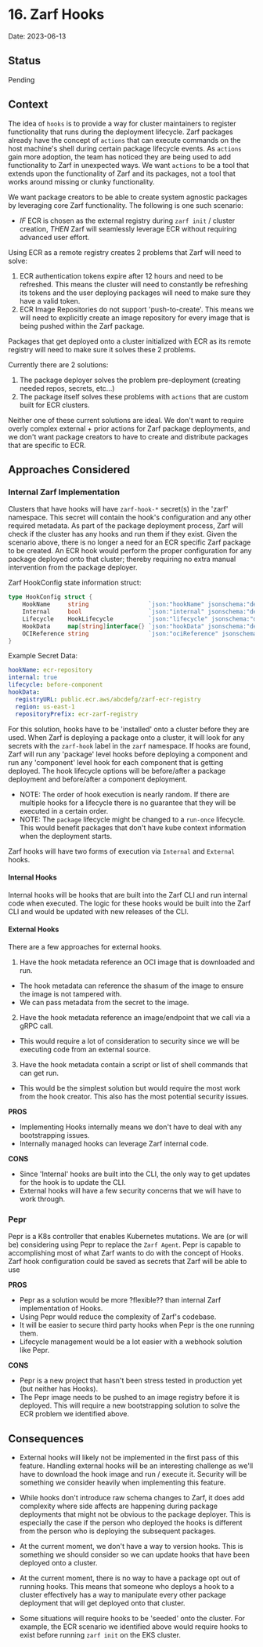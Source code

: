 # 16. Zarf Hooks

Date: 2023-06-13

## Status

Pending

## Context

The idea of `hooks` is to provide a way for cluster maintainers to register functionality that runs during the deployment lifecycle. Zarf packages already have the concept of `actions` that can execute commands on the host machine's shell during certain package lifecycle events. As `actions` gain more adoption, the team has noticed they are being used to add functionality to Zarf in unexpected ways. We want `actions` to be a tool that extends upon the functionality of Zarf and its packages, not a tool that works around missing or clunky functionality.


We want package creators to be able to create system agnostic packages by leveraging core Zarf functionality. The following is one such scenario:

- _IF_ ECR is chosen as the external registry during `zarf init` / cluster creation, _THEN_ Zarf will seamlessly leverage ECR without requiring advanced user effort.

Using ECR as a remote registry creates 2 problems that Zarf will need to solve:
 1. ECR authentication tokens expire after 12 hours and need to be refreshed. This means the cluster will need to constantly be refreshing its tokens and the user deploying packages will need to make sure they have a valid token.
 2. ECR Image Repositories do not support 'push-to-create'. This means we will need to explicitly create an image repository for every image that is being pushed within the Zarf package.

Packages that get deployed onto a cluster initialized with ECR as its remote registry will need to make sure it solves these 2 problems.

Currently there are 2 solutions:

1. The package deployer solves the problem pre-deployment (creating needed repos, secrets, etc...)
2. The package itself solves these problems with `actions` that are custom built for ECR clusters.

Neither one of these current solutions are ideal. We don't want to require overly complex external + prior actions for Zarf package deployments, and we don't want package creators to have to create and distribute packages that are specific to ECR.

## Approaches Considered

### Internal Zarf Implementation
Clusters that have hooks will have `zarf-hook-*` secret(s) in the 'zarf' namespace. This secret will contain the hook's configuration and any other required metadata. As part of the package deployment process, Zarf will check if the cluster has any hooks and run them if they exist. Given the scenario above, there is no longer a need for an ECR specific Zarf package to be created. An ECR hook would perform the proper configuration for any package deployed onto that cluster; thereby requiring no extra manual intervention from the package deployer.


Zarf HookConfig state information struct:
```go
type HookConfig struct {
	HookName     string                 `json:"hookName" jsonschema:"description=Name of the hook"`
	Internal     bool                   `json:"internal" jsonschema:"description=Internal hooks are run by Zarf itself, not by a plugin"`
	Lifecycle    HookLifecycle          `json:"lifecycle" jsonschema:"description=Lifecycle of the hook"`
	HookData     map[string]interface{} `json:"hookData" jsonschema:"description=Generic data map used for the hook. The data is obtained from a secret in the Zarf namespace"`
	OCIReference string                 `json:"ociReference" jsonschema:"description=Optional OCI reference to the hook image to run"`
}
```

Example Secret Data:
```yaml
hookName: ecr-repository
internal: true
lifecycle: before-component
hookData:
  registryURL: public.ecr.aws/abcdefg/zarf-ecr-registry
  region: us-east-1
  repositoryPrefix: ecr-zarf-registry
```

For this solution, hooks have to be 'installed' onto a cluster before they are used. When Zarf is deploying a package onto a cluster, it will look for any secrets with the `zarf-hook` label in the `zarf` namespace.  If hooks are found, Zarf will run any 'package' level hooks before deploying a component and run any 'component' level hook for each component that is getting deployed. The hook lifecycle options will be before/after a package deployment and before/after a component deployment.
 - NOTE: The order of hook execution is nearly random. If there are multiple hooks for a lifecycle there is no guarantee that they will be executed in a certain order.
 - NOTE: The `package` lifecycle might be changed to a `run-once` lifecycle. This would benefit packages that don't have kube context information when the deployment starts.

Zarf hooks will have two forms of execution via `Internal` and `External` hooks.
#### Internal Hooks
Internal hooks will be hooks that are built into the Zarf CLI and run internal code when executed. The logic for these hooks would be built into the Zarf CLI and would be updated with new releases of the CLI.

#### External Hooks
There are a few approaches for external hooks.
1. Have the hook metadata reference an OCI image that is downloaded and run.
 - The hook metadata can reference the shasum of the image to ensure the image is not tampered with.
 - We can pass metadata from the secret to the image.
2. Have the hook metadata reference an image/endpoint that we call via a gRPC call.
 - This would require a lot of consideration to security since we will be executing code from an external source.
3. Have the hook metadata contain a script or list of shell commands that can get run.
 - This would be the simplest solution but would require the most work from the hook creator. This also has the most potential security issues.



**PROS**
 - Implementing Hooks internally means we don't have to deal with any bootstrapping issues.
 - Internally managed hooks can leverage Zarf internal code.

**CONS**
 - Since 'Internal' hooks are built into the CLI, the only way to get updates for the hook is to update the CLI.
 - External hooks will have a few security concerns that we will have to work through.



### Pepr
Pepr is a K8s controller that enables Kubernetes mutations. We are (or will be) considering using Pepr to replace the `Zarf Agent`. Pepr is capable to accomplishing most of what Zarf wants to do with the concept of Hooks. Zarf hook configuration could be saved as secrets that Zarf will be able to use

**PROS**
 - Pepr as a solution would be more ?flexible?? than internal Zarf implementation of Hooks.
 - Using Pepr would reduce the complexity of Zarf's codebase.
 - It will be easier to secure third party hooks when Pepr is the one running them.
 - Lifecycle management would be a lot easier with a webhook solution like Pepr.

**CONS**
 - Pepr is a new project that hasn't been stress tested in production yet (but neither has Hooks).
 - The Pepr image needs to be pushed to an image registry before it is deployed. This will require a new bootstrapping solution to solve the ECR problem we identified above.


## Consequences

- External hooks will likely not be implemented in the first pass of this feature. Handling external hooks will be an interesting challenge as we'll have to download the hook image and run / execute it. Security will be something we consider heavily when implementing this feature.

- While hooks don't introduce raw schema changes to Zarf, it does add complexity where side affects are happening during package deployments that might not be obvious to the package deployer. This is especially the case if the person who deployed the hooks is different from the person who is deploying the subsequent packages.

- At the current moment, we don't have a way to version hooks. This is something we should consider so we can update hooks that have been deployed onto a cluster.

- At the current moment, there is no way to have a package opt out of running hooks. This means that someone who deploys a hook to a cluster effectively has a way to manipulate every other package deployment that will get deployed onto that cluster.

- Some situations will require hooks to be 'seeded' onto the cluster. For example, the ECR scenario we identified above would require hooks to exist before running `zarf init` on the EKS cluster.
